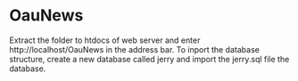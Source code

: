 # OauNews
Extract the folder to htdocs of web server and enter http://localhost/OauNews in the address bar.
To inport the database structure, create a new database called jerry and import the jerry.sql file the database.

